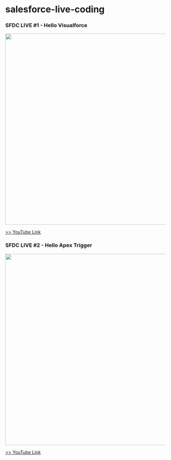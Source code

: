 # salesforce-live-coding
### SFDC LIVE #1 - Hello Visualforce
<img src="http://f.st-hatena.com/images/fotolife/t/tyoshikawa1106/20150731/20150731222156.png?1438348930" width="600" />

<a href="https://www.youtube.com/watch?v=ePMVZfFHQ0k">>> YouTube Link</a>
  
### SFDC LIVE #2 - Hello Apex Trigger
<img src="http://f.st-hatena.com/images/fotolife/t/tyoshikawa1106/20150731/20150731222521.png" width="600" />

<a href="https://www.youtube.com/watch?v=Vs7rtPSJr_E&index=2">>> YouTube Link</a>
